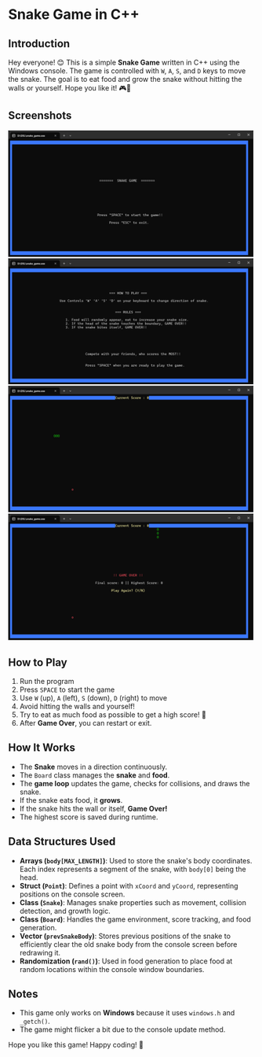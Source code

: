 # Snake Game in C++

## Introduction
Hey everyone! 😊 This is a simple **Snake Game** written in C++ using the Windows console. The game is controlled with `W`, `A`, `S`, and `D` keys to move the snake. The goal is to eat food and grow the snake without hitting the walls or yourself. Hope you like it! 🎮🐍

## Screenshots
<img src="screenshots/start.png" alt="Description" width="500">
<img src="screenshots/howtoplay.png" alt="Description" width="500">
<img src="screenshots/game.png" alt="Description" width="500">
<img src="screenshots/game-over.png" alt="Description" width="500">

## How to Play
1. Run the program
2. Press `SPACE` to start the game
3. Use `W` (up), `A` (left), `S` (down), `D` (right) to move
4. Avoid hitting the walls and yourself!
5. Try to eat as much food as possible to get a high score! 🚀
6. After **Game Over**, you can restart or exit.

## How It Works
- The **Snake** moves in a direction continuously.
- The `Board` class manages the **snake** and **food**.
- The **game loop** updates the game, checks for collisions, and draws the snake.
- If the snake eats food, it **grows**.
- If the snake hits the wall or itself, **Game Over!**
- The highest score is saved during runtime.

## Data Structures Used
- **Arrays (`body[MAX_LENGTH]`)**: Used to store the snake's body coordinates. Each index represents a segment of the snake, with `body[0]` being the head.
- **Struct (`Point`)**: Defines a point with `xCoord` and `yCoord`, representing positions on the console screen.
- **Class (`Snake`)**: Manages snake properties such as movement, collision detection, and growth logic.
- **Class (`Board`)**: Handles the game environment, score tracking, and food generation.
- **Vector (`prevSnakeBody`)**: Stores previous positions of the snake to efficiently clear the old snake body from the console screen before redrawing it.
- **Randomization (`rand()`)**: Used in food generation to place food at random locations within the console window boundaries.

## Notes
- This game only works on **Windows** because it uses `windows.h` and `_getch()`.
- The game might flicker a bit due to the console update method.

Hope you like this game! Happy coding! 🚀
